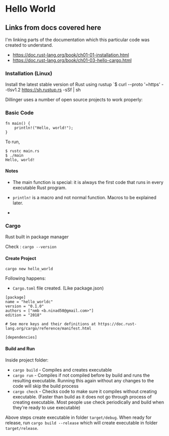 # Hello World

## Links from docs covered here

I'm linking parts of the documentation which this particular code was created to understand.

- <https://doc.rust-lang.org/book/ch01-01-installation.html>
- <https://doc.rust-lang.org/book/ch01-03-hello-cargo.html>

### Installation (Linux)

Install the latest stable version of Rust using rustup
  `$ curl --proto '=https' --tlsv1.2 <https://sh.rustup.rs> -sSf | sh
  
Dillinger uses a number of open source projects to work properly:

### Basic Code

```
fn main() {
    println!("Hello, world!");
}
```

To run,

```
$ rustc main.rs
$ ./main
Hello, world!
```

#### Notes

- The main function is special: it is always the first code that runs in every executable Rust program.
- `println!` is a macro and not normal function. Macros to be explained later.

-

### Cargo

Rust built in package manager

Check : `cargo --version`

#### Create Project

`cargo new hello_world`

Following happens:

- `Cargo.toml` file created. (Like package.json)

```
[package]
name = "hello_worldc"
version = "0.1.0"
authors = ["nmb <b.ninad50@gmail.com>"]
edition = "2018"

# See more keys and their definitions at https://doc.rust-lang.org/cargo/reference/manifest.html

[dependencies]
```

#### Build and Run

Inside project folder:

- `cargo build` - Compiles and creates executable
- `cargo run` - Compiles if not compiled before by build and runs the resulting executable. Running this again without any changes to the code will skip the build process
- `cargo check` - Checks code to make sure it compiles without creating executable. (Faster than build as it does not go through process of creating executable. Most people use check periodically and build when they're ready to use executable)

Above steps create executable in folder `target/debug`.
When ready for release, run `cargo build --release` which will create executable in folder `target/release`.
